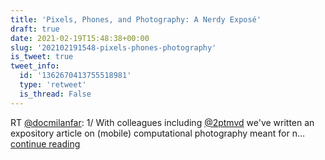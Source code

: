 ```yaml
---
title: 'Pixels, Phones, and Photography: A Nerdy Exposé'
draft: true
date: 2021-02-19T15:48:38+00:00
slug: '202102191548-pixels-phones-photography'
is_tweet: true
tweet_info:
  id: '1362670413755518981'
  type: 'retweet'
  is_thread: False
---
```




RT [@docmilanfar](https://x.com/docmilanfar): 1/ With colleagues including [@2ptmvd](https://x.com/2ptmvd) we've written an expository article on (mobile) computational photography meant for n… [continue reading](https://x.com/sytelus/status/1362670413755518981)
